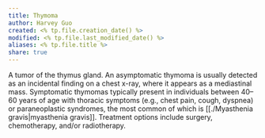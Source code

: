 ```yaml
---
title: Thymoma
author: Harvey Guo
created: <% tp.file.creation_date() %>
modified: <% tp.file.last_modified_date() %>
aliases: <% tp.file.title %>
share: true
---
```


A tumor of the thymus gland. An asymptomatic thymoma is usually detected as an incidental finding on a chest x-ray, where it appears as a mediastinal mass. Symptomatic thymomas typically present in individuals between 40–60 years of age with thoracic symptoms (e.g., chest pain, cough, dyspnea) or paraneoplastic syndromes, the most common of which is [[./Myasthenia gravis|myasthenia gravis]]. Treatment options include surgery, chemotherapy, and/or radiotherapy.